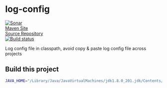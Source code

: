 # log-config

[![Sonar](https://sonarcloud.io/api/project_badges/measure?project=cn.home1%3Alog-config&metric=alert_status)](https://sonarcloud.io/dashboard?id=cn.home1%3Alog-config)  
[Maven Site](https://maven-site.infra.top/home1-oss/log-config/staging/index.html)  
[Source Repository](https://github.com/home1-oss/log-config/tree/develop)  
[![Build status](https://ci.appveyor.com/api/projects/status/tumi5e88fm9ck8ug?svg=true)](https://ci.appveyor.com/project/chshawkn/log-config)  


Log config file in classpath, avoid copy &amp; paste log config file across projects

## Build this project

```bash
JAVA_HOME="/Library/Java/JavaVirtualMachines/jdk1.8.0_201.jdk/Contents/Home" mvn help:active-profiles clean install
```
